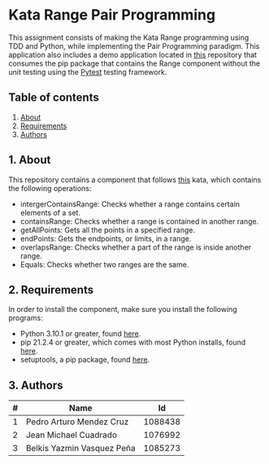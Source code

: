 # Kata Range Pair Programming
This assignment consists of making the Kata Range programming using TDD and Python, while implementing the Pair Programming paradigm. This application also includes a demo application located in [this](https://github.com/pamendez/Range-Kata-App) repository that consumes the pip package that contains the Range component without the unit testing using the [Pytest](https://docs.pytest.org/en/7.1.x/) testing framework.

## Table of contents
1. [About](#about)
2. [Requirements](#requirements)
3. [Authors](#authors)

## 1. About
This repository contains a component that follows [this](https://codingdojo.org/kata/Range/) kata, which contains the following operations:

* intergerContainsRange: Checks whether a range contains certain elements of a set.
* containsRange: Checks whether a range is contained in another range.
* getAllPoints: Gets all the points in a specified range.
* endPoints: Gets the endpoints, or limits, in a range.
* overlapsRange: Checks whether a part of the range is inside another range.
* Equals: Checks whether two ranges are the same.

## 2. Requirements
In order to install the component, make sure you install the following programs:

* Python 3.10.1 or greater, found [here](https://www.python.org/downloads/).
* pip 21.2.4 or greater, which comes with most Python installs, found [here](https://pypi.org/project/pip/). 
* setuptools, a pip package, found [here](https://pypi.org/project/setuptools/).

## 3. Authors
| # | Name | Id
| ---- | ---- | ---- |
| 1 | Pedro Arturo Mendez Cruz | 1088438
| 2 | Jean Michael Cuadrado | 1076992
| 3 | Belkis Yazmin Vasquez Peña | 1085273
